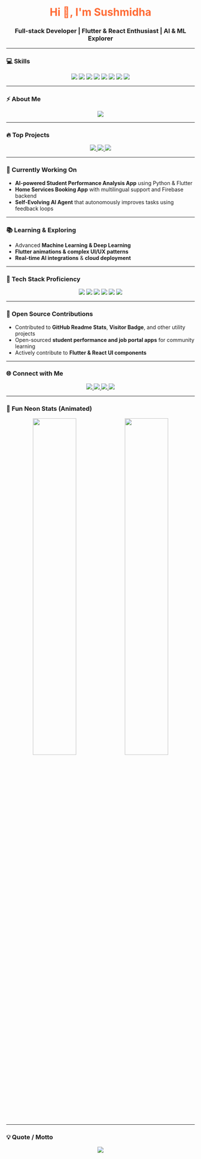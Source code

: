 <h1 align="center">
  <span style="color:#FF6B35">Hi 👋, I'm Sushmidha</span>
</h1>
<h3 align="center">
  Full-stack Developer | Flutter & React Enthusiast | AI & ML Explorer
</h3>

---

### 💻 Skills
<p align="center">
  <img src="https://img.shields.io/badge/Flutter-02569B?style=for-the-badge&logo=flutter&logoColor=white&labelColor=0d1117"/>
  <img src="https://img.shields.io/badge/React-61DAFB?style=for-the-badge&logo=react&logoColor=black&labelColor=0d1117"/>
  <img src="https://img.shields.io/badge/Java-ED8B00?style=for-the-badge&logo=java&logoColor=white&labelColor=0d1117"/>
  <img src="https://img.shields.io/badge/Python-3776AB?style=for-the-badge&logo=python&logoColor=white&labelColor=0d1117"/>
  <img src="https://img.shields.io/badge/Node.js-339933?style=for-the-badge&logo=node.js&logoColor=white&labelColor=0d1117"/>
  <img src="https://img.shields.io/badge/Firebase-FFCA28?style=for-the-badge&logo=firebase&logoColor=black&labelColor=0d1117"/>
  <img src="https://img.shields.io/badge/Git-FF5733?style=for-the-badge&logo=git&logoColor=white&labelColor=0d1117"/>
  <img src="https://img.shields.io/badge/GitHub-181717?style=for-the-badge&logo=github&logoColor=white&labelColor=0d1117"/>
</p>

---

### ⚡ About Me
<p align="center">
  <img src="https://readme-typing-svg.demolab.com?font=Fira+Code&size=24&pause=1000&color=FF6B35&width=600&lines=Building+Innovative+Apps;Learning+AI+and+ML;Creating+Impactful+Solutions" />
</p>

---

### 🔥 Top Projects
<p align="center">
  <a href="https://github.com/sushmidha06/Food-Delivery-APP">
    <img src="https://github-readme-stats.vercel.app/api/pin/?username=sushmidha06&repo=Food-Delivery-APP&theme=radical" />
  </a>
  <a href="https://github.com/sushmidha06/Student-Performance-App">
    <img src="https://github-readme-stats.vercel.app/api/pin/?username=sushmidha06&repo=Student-Performance-App&theme=radical" />
  </a>
  <a href="https://github.com/sushmidha06/Self-Evolving-AI-Agent">
    <img src="https://github-readme-stats.vercel.app/api/pin/?username=sushmidha06&repo=Self-Evolving-AI-Agent&theme=radical" />
  </a>
</p>

---

### 🚀 Currently Working On
- **AI-powered Student Performance Analysis App** using Python & Flutter  
- **Home Services Booking App** with multilingual support and Firebase backend  
- **Self-Evolving AI Agent** that autonomously improves tasks using feedback loops  

---

### 📚 Learning & Exploring
- Advanced **Machine Learning & Deep Learning**  
- **Flutter animations & complex UI/UX patterns**  
- **Real-time AI integrations** & **cloud deployment**  

---

### 🌈 Tech Stack Proficiency
<p align="center">
  <img src="https://img.shields.io/badge/Flutter-90%25-brightgreen?style=for-the-badge"/>
  <img src="https://img.shields.io/badge/React-85%25-blue?style=for-the-badge"/>
  <img src="https://img.shields.io/badge/Java-80%25-orange?style=for-the-badge"/>
  <img src="https://img.shields.io/badge/Python-85%25-yellow?style=for-the-badge"/>
  <img src="https://img.shields.io/badge/Node.js-75%25-green?style=for-the-badge"/>
  <img src="https://img.shields.io/badge/Firebase-80%25-red?style=for-the-badge"/>
</p>

---

### 🤝 Open Source Contributions
- Contributed to **GitHub Readme Stats**, **Visitor Badge**, and other utility projects  
- Open-sourced **student performance and job portal apps** for community learning  
- Actively contribute to **Flutter & React UI components**  

---

### 🌐 Connect with Me
<p align="center">
  <a href="https://www.linkedin.com/in/sushmidha06/" target="_blank">
    <img src="https://img.shields.io/badge/LinkedIn-0A66C2?style=for-the-badge&logo=linkedin&logoColor=white"/>
  </a>
  <a href="https://twitter.com/sushmidha06" target="_blank">
    <img src="https://img.shields.io/badge/Twitter-1DA1F2?style=for-the-badge&logo=twitter&logoColor=white"/>
  </a>
  <a href="mailto:sushmidha06@example.com" target="_blank">
    <img src="https://img.shields.io/badge/Email-D14836?style=for-the-badge&logo=gmail&logoColor=white"/>
  </a>
  <a href="https://github.com/sushmidha06" target="_blank">
    <img src="https://img.shields.io/badge/GitHub-181717?style=for-the-badge&logo=github&logoColor=white"/>
  </a>
</p>

---

### 🎯 Fun Neon Stats (Animated)
<p align="center">
  <img src="https://github-readme-stats.vercel.app/api?username=sushmidha06&theme=radical&show_icons=true&count_private=true&hide_title=true&include_all_commits=true" width="48%"/>
  <img src="https://github-readme-streak-stats.herokuapp.com/?user=sushmidha06&theme=radical" width="48%"/>
</p>

---

### 💡 Quote / Motto
<p align="center">
  <img src="https://quotes-github-readme.vercel.app/api?type=horizontal&theme=radical"/>
</p>
